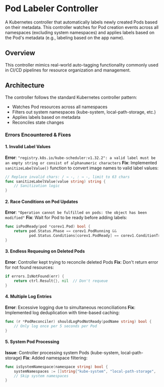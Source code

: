 # Pod Labeler Controller

A Kubernetes controller that automatically labels newly created Pods based on their metadata. This controller watches for Pod creation events across all namespaces (excluding system namespaces) and applies labels based on the Pod's metadata (e.g., labeling based on the app name).

## Overview

This controller mimics real-world auto-tagging functionality commonly used in CI/CD pipelines for resource organization and management.

## Architecture

The controller follows the standard Kubernetes controller pattern:
- Watches Pod resources across all namespaces
- Filters out system namespaces (kube-system, local-path-storage, etc.)
- Applies labels based on metadata
- Reconciles state changes

### Errors Encountered & Fixes

#### 1. **Invalid Label Values**
**Error**: `"registry.k8s.io/kube-scheduler:v1.32.2": a valid label must be an empty string or consist of alphanumeric characters`
**Fix**: Implemented `sanitizeLabelValue()` function to convert image names to valid label values:
```go
// Replace invalid chars: / → -, : → -, limit to 63 chars
func sanitizeLabelValue(value string) string {
    // Sanitization logic
}
```

#### 2. **Race Conditions on Pod Updates**
**Error**: `"Operation cannot be fulfilled on pods: the object has been modified"`
**Fix**: Wait for Pod to be ready before adding labels:
```go
func isPodReady(pod *corev1.Pod) bool {
    return pod.Status.Phase == corev1.PodRunning && 
           pod.Status.Conditions[corev1.PodReady] == corev1.ConditionTrue
}
```

#### 3. **Endless Requeuing on Deleted Pods**
**Error**: Controller kept trying to reconcile deleted Pods
**Fix**: Don't return error for not found resources:
```go
if errors.IsNotFound(err) {
    return ctrl.Result{}, nil  // Don't requeue
}
```

#### 4. **Multiple Log Entries**
**Error**: Excessive logging due to simultaneous reconciliations
**Fix**: Implemented log deduplication with time-based caching:
```go
func (r *PodReconciler) shouldLogPodNotReady(podName string) bool {
    // Only log once per 5 seconds per Pod
}
```

#### 5. **System Pod Processing**
**Issue**: Controller processing system Pods (kube-system, local-path-storage)
**Fix**: Added namespace filtering:
```go
func isSystemNamespace(namespace string) bool {
    systemNamespaces := []string{"kube-system", "local-path-storage", ...}
    // Skip system namespaces
}
```